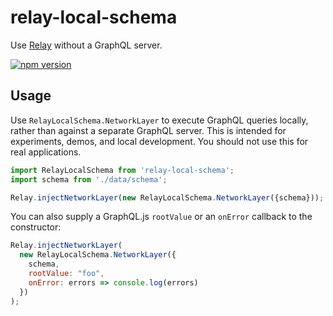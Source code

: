 # relay-local-schema
Use [Relay](http://facebook.github.io/relay/) without a GraphQL server.

[![npm version](https://badge.fury.io/js/relay-local-schema.svg)](http://badge.fury.io/js/relay-local-schema)

## Usage

Use `RelayLocalSchema.NetworkLayer` to execute GraphQL queries locally, rather than against a separate GraphQL server. This is intended for experiments, demos, and local development. You should not use this for real applications.

```js
import RelayLocalSchema from 'relay-local-schema';
import schema from './data/schema';

Relay.injectNetworkLayer(new RelayLocalSchema.NetworkLayer({schema}));
```

You can also supply a GraphQL.js `rootValue` or an `onError` callback to the constructor:

```js
Relay.injectNetworkLayer(
  new RelayLocalSchema.NetworkLayer({
    schema,
    rootValue: "foo",
    onError: errors => console.log(errors)
  })
);
```
